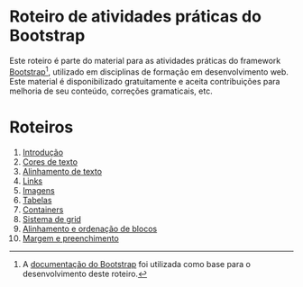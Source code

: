 # Roteiro de atividades práticas do Bootstrap
Este roteiro é parte do material para as atividades práticas do framework [Bootstrap](https://getbootstrap.com)[^1], utilizado em disciplinas de formação em desenvolvimento web. Este material é disponibilizado gratuitamente e aceita contribuições para melhoria de seu conteúdo, correções gramaticais, etc.


# Roteiros
1. [Introdução](./01_introduction/README.md)
2. [Cores de texto](./02_cores/README.md)
3. [Alinhamento de texto](./03_text_align/README.md)
4. [Links](./04_links/README.md)
5. [Imagens](./05_images/README.md)
6. [Tabelas](./06_tables/README.md)
7. [Containers](./07_containers/README.md)
8. [Sistema de grid](./08_grid_system/README.md)
9. [Alinhamento e ordenação de blocos](./09_align_sort/README.md)
10. [Margem e preenchimento](./10_margin_padding/README.md)

[^1]: A [documentação do Bootstrap](https://getbootstrap.com/docs/5.1/getting-started/introduction/) foi utilizada como base para o desenvolvimento deste roteiro.